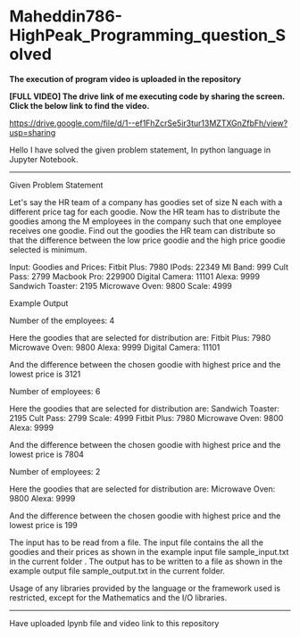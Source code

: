 # Maheddin786-HighPeak_Programming_question_Solved

**The execution of program video is uploaded in the repository**

**[FULL VIDEO] The drive link of me executing code by sharing the screen. Click the below link to find the video.**

https://drive.google.com/file/d/1--ef1FhZcrSe5ir3tur13MZTXGnZfbFh/view?usp=sharing

Hello I have solved the given problem statement, In python language in Jupyter Notebook.

****************************************************************************************************************************************************************************
Given Problem Statement

Let's say the HR team of a company has goodies set of size N each with a different price tag for each goodie. Now the HR team has to distribute the goodies among the M employees in the company such that one employee receives one goodie. Find out the goodies the HR team can distribute so that the difference between the low price goodie and the high price goodie selected is minimum.

Input: Goodies and Prices: Fitbit Plus: 7980 IPods: 22349 MI Band: 999 Cult Pass: 2799 Macbook Pro: 229900 Digital Camera: 11101 Alexa: 9999 Sandwich Toaster: 2195 Microwave Oven: 9800 Scale: 4999

Example Output

Number of the employees: 4

Here the goodies that are selected for distribution are: Fitbit Plus: 7980 Microwave Oven: 9800 Alexa: 9999 Digital Camera: 11101

And the difference between the chosen goodie with highest price and the lowest price is 3121

Number of employees: 6

Here the goodies that are selected for distribution are: Sandwich Toaster: 2195 Cult Pass: 2799 Scale: 4999 Fitbit Plus: 7980 Microwave Oven: 9800 Alexa: 9999

And the difference between the chosen goodie with highest price and the lowest price is 7804

Number of employees: 2

Here the goodies that are selected for distribution are: Microwave Oven: 9800 Alexa: 9999

And the difference between the chosen goodie with highest price and the lowest price is 199

The input has to be read from a file. The input file contains the all the goodies and their prices as shown in the example input file sample_input.txt in the current folder . The output has to be written to a file as shown in the example output file sample_output.txt in the current folder.

Usage of any libraries provided by the language or the framework used is restricted, except for the Mathematics and the I/O libraries.

***************************************************************************************************************************************


Have uploaded Ipynb file and video link to this repository
